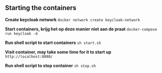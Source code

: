 Starting the containers
-----------------------

**Create keycloak network**
``docker network create keycloak-network``

**Start containers, krijg het op deze manier niet aan de praat**
``docker-compose run keycloak -d``

**Run shell script to start containers**
``sh start.sh``

**Visit container, may take some time for it to start up**
``http://localhost:8080/``

**Run shell script to stop container**
``sh stop.sh``
